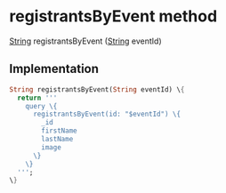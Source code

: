 


# registrantsByEvent method








[String](https:api.flutter.dev/flutter/dart-core/String-class.html) registrantsByEvent
([String](https:api.flutter.dev/flutter/dart-core/String-class.html) eventId)








## Implementation

```dart
String registrantsByEvent(String eventId) \{
  return '''
    query \{
      registrantsByEvent(id: "$eventId") \{
        _id
        firstName
        lastName
        image
      \}
    \}
  ''';
\}
```







